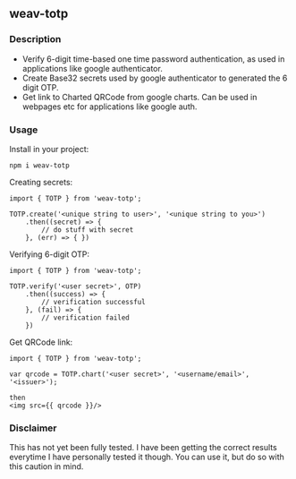 ## weav-totp

### Description

- Verify 6-digit time-based one time password authentication, as used in applications like google authenticator.
- Create Base32 secrets used by google authenticator to generated the 6 digit OTP.
- Get link to Charted QRCode from google charts. Can be used in webpages etc for applications like google auth.

### Usage
Install in your project:
```
npm i weav-totp
```

Creating secrets:
```
import { TOTP } from 'weav-totp';

TOTP.create('<unique string to user>', '<unique string to you>')
    .then((secret) => {
        // do stuff with secret
    }, (err) => { })
```

Verifying 6-digit OTP:
```
import { TOTP } from 'weav-totp';

TOTP.verify('<user secret>', OTP)
    .then((success) => {
        // verification successful
    }, (fail) => { 
        // verification failed
    })
```

Get QRCode link:
```
import { TOTP } from 'weav-totp';

var qrcode = TOTP.chart('<user secret>', '<username/email>', '<issuer>');

then
<img src={{ qrcode }}/>
```

### Disclaimer

This has not yet been fully tested. I have been getting the correct results everytime I have personally tested it though. You can use it, but do so with this caution in mind.
